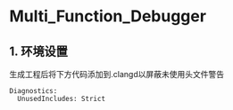 # Multi_Function_Debugger

## 1. 环境设置
生成工程后将下方代码添加到.clangd以屏蔽未使用头文件警告
```shell
Diagnostics:
  UnusedIncludes: Strict
```